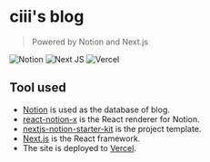 # ciii's blog

> Powered by Notion and Next.js

![Notion](https://img.shields.io/badge/Notion-%23ffffff.svg?style=for-the-badge&logo=notion&logoColor=black)
![Next JS](https://img.shields.io/badge/Next-white?style=for-the-badge&logo=next.js&logoColor=black)
![Vercel](https://vercelbadge.vercel.app/api/ciiiii/notion-blog?style=for-the-badge)

## Tool used

- [Notion](notion.so) is used as the database of blog.
- [react-notion-x](https://github.com/NotionX/react-notion-x) is the React renderer for Notion.
- [nextjs-notion-starter-kit](https://github.com/transitive-bullshit/nextjs-notion-starter-kit) is the project template.
- [Next.js](https://nextjs.org/) is the React framework.
- The site is deployed to [Vercel](https://vercel.com).
